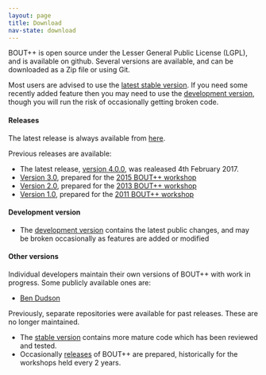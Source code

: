 ```yaml
---
layout: page
title: Download
nav-state: download
---
```


BOUT++ is open source under the Lesser General Public License (LGPL), and is available on github.
Several versions are available, and can be downloaded as a Zip file or using Git.

Most users are advised to use the [latest stable version][latest].
If you need some recently added feature then you may need to use the [development version][development],
though you will run the risk of occasionally getting broken code.

#### Releases

The latest release is always available from [here][latest].

Previous releases are available:

* The latest release, [version 4.0.0][v4.0.0], was realeased 4th February 2017.
* [Version 3.0][v3.0], prepared for the [2015 BOUT++ workshop](workshop2015.html)
* [Version 2.0][v2.0], prepared for the [2013 BOUT++ workshop](https://bout2013.llnl.gov/)
* [Version 1.0][v1.0], prepared for the [2011 BOUT++ workshop](https://bout2011.llnl.gov/)

#### Development version

* The [development version](https://github.com/boutproject/BOUT-dev/tree/next) contains the latest public changes,
  and may be broken occasionally as features are added or modified

#### Other versions

Individual developers maintain their own versions of BOUT++ with work in progress. Some publicly available ones are:

* [Ben Dudson](https://github.com/bendudson/BOUT-dev)

Previously, separate repositories were available for past releases. These are no longer maintained.

* The [stable version](https://github.com/boutproject/BOUT) contains more mature code which has been
  reviewed and tested.
* Occasionally [releases](https://github.com/boutproject/BOUT-2.0) of BOUT++ are prepared, historically
  for the workshops held every 2 years. 

[latest]: https://github.com/boutproject/BOUT-dev/releases/latest
[development]: https://github.com/boutproject/BOUT-dev/tree/next
[v4.0.0]: https://github.com/boutproject/BOUT-dev/releases/tag/v4.0.0
[v3.0]: https://github.com/boutproject/BOUT-dev/releases/tag/v3.0
[v2.0]: https://github.com/boutproject/BOUT-dev/releases/tag/v2.0
[v1.0]: https://github.com/boutproject/BOUT-dev/releases/tag/v1.0
